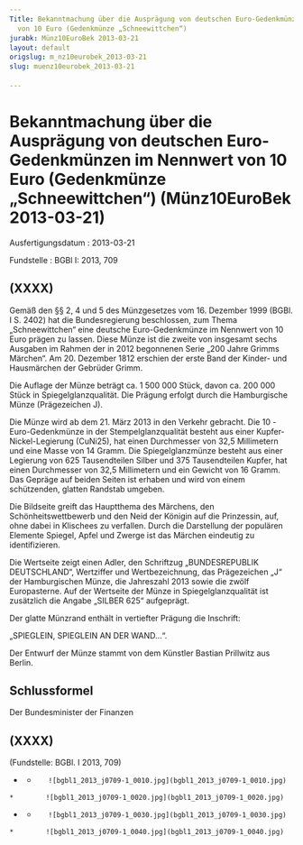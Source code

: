 ```yaml
---
Title: Bekanntmachung über die Ausprägung von deutschen Euro-Gedenkmünzen im Nennwert
  von 10 Euro (Gedenkmünze „Schneewittchen“)
jurabk: Münz10EuroBek 2013-03-21
layout: default
origslug: m_nz10eurobek_2013-03-21
slug: muenz10eurobek_2013-03-21

---
```


# Bekanntmachung über die Ausprägung von deutschen Euro-Gedenkmünzen im Nennwert von 10 Euro (Gedenkmünze „Schneewittchen“) (Münz10EuroBek 2013-03-21)

Ausfertigungsdatum
:   2013-03-21

Fundstelle
:   BGBl I: 2013, 709


## (XXXX)

Gemäß den §§ 2, 4 und 5 des Münzgesetzes vom 16. Dezember 1999 (BGBl.
I S. 2402) hat die Bundesregierung beschlossen, zum Thema
„Schneewittchen“ eine deutsche Euro-Gedenkmünze im Nennwert von 10
Euro prägen zu lassen. Diese Münze ist die zweite von insgesamt sechs
Ausgaben im Rahmen der in 2012 begonnenen Serie „200 Jahre Grimms
Märchen“. Am 20. Dezember 1812 erschien der erste Band der Kinder- und
Hausmärchen der Gebrüder Grimm.

Die Auflage der Münze beträgt ca. 1 500 000 Stück, davon ca. 200 000
Stück in Spiegelglanzqualität. Die Prägung erfolgt durch die
Hamburgische Münze (Prägezeichen J).

Die Münze wird ab dem 21. März 2013 in den Verkehr gebracht. Die 10
-Euro-Gedenkmünze in der Stempelglanzqualität besteht aus einer
Kupfer-Nickel-Legierung (CuNi25), hat einen Durchmesser von 32,5
Millimetern und eine Masse von 14 Gramm. Die Spiegelglanzmünze besteht
aus einer Legierung von 625 Tausendteilen Silber und 375 Tausendteilen
Kupfer, hat einen Durchmesser von 32,5 Millimetern und ein Gewicht von
16 Gramm. Das Gepräge auf beiden Seiten ist erhaben und wird von einem
schützenden, glatten Randstab umgeben.

Die Bildseite greift das Hauptthema des Märchens, den
Schönheitswettbewerb und den Neid der Königin auf die Prinzessin, auf,
ohne dabei in Klischees zu verfallen. Durch die Darstellung der
populären Elemente Spiegel, Apfel und Zwerge ist das Märchen eindeutig
zu identifizieren.

Die Wertseite zeigt einen Adler, den Schriftzug „BUNDESREPUBLIK
DEUTSCHLAND“, Wertziffer und Wertbezeichnung, das Prägezeichen „J“ der
Hamburgischen Münze, die Jahreszahl 2013 sowie die zwölf Europasterne.
Auf der Wertseite der Münze in Spiegelglanzqualität ist zusätzlich die
Angabe „SILBER 625“ aufgeprägt.

Der glatte Münzrand enthält in vertiefter Prägung die Inschrift:

„SPIEGLEIN, SPIEGLEIN AN DER WAND…“.

Der Entwurf der Münze stammt von dem Künstler Bastian Prillwitz aus
Berlin.


## Schlussformel

Der Bundesminister der Finanzen


## (XXXX)

(Fundstelle: BGBl. I 2013, 709)


*    *        ![bgbl1_2013_j0709-1_0010.jpg](bgbl1_2013_j0709-1_0010.jpg)
    *        ![bgbl1_2013_j0709-1_0020.jpg](bgbl1_2013_j0709-1_0020.jpg)

*    *        ![bgbl1_2013_j0709-1_0030.jpg](bgbl1_2013_j0709-1_0030.jpg)
    *        ![bgbl1_2013_j0709-1_0040.jpg](bgbl1_2013_j0709-1_0040.jpg)


